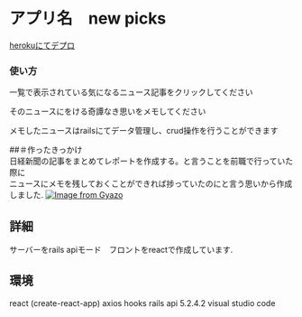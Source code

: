 # アプリ名　new picks
<a href='https://firstmyapp-react.herokuapp.com/'>herokuにてデプロ</a>

### 使い方
一覧で表示されている気になるニュース記事をクリックしてください

そのニュースにをける奇譚なき思いをメモしてください

メモしたニュースはrailsにてデータ管理し、crud操作を行うことができます

##＃作ったきっかけ  
日経新聞の記事をまとめてレポートを作成する。と言うことを前職で行っていた際に  
ニュースにメモを残しておくことができれば捗っていたのにと言う思いから作成しました.
[![Image from Gyazo](https://i.gyazo.com/fc1ff30dacd9a3c36d3ac6326e06c345.gif)](https://gyazo.com/fc1ff30dacd9a3c36d3ac6326e06c345)


## 詳細  
サーバーをrails apiモード　フロントをreactで作成しています.

## 環境　
react (create-react-app)
axios
hooks
rails api 5.2.4.2
visual studio code





